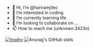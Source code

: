 - 👋 Hi, I’m @hariramjitec
- 👀 I’m interested in coding 
- 🌱 I’m currently learning life 
- 💞️ I’m looking to collaborate on ...
- 📫 How to reach me (unknown.3423n)

<!---
hariramjitec/hariramjitec is a ✨ special ✨ repository because its `README.md` (this file) appears on your GitHub profile.
You can click the Preview link to take a look at your changes.
--->
[![trophy](https://github-profile-trophy.vercel.app/?username=ryo-ma&theme=onedark)](https://github.com/ryo-ma/github-profile-trophy)
![Anurag's GitHub stats](https://github-readme-stats.vercel.app/api?username=anuraghazra&show_icons=true&theme=radical)
